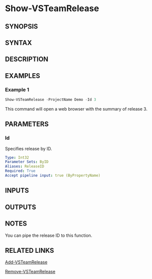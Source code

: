 <!-- #include "./common/header.md" -->

# Show-VSTeamRelease

## SYNOPSIS

<!-- #include "./synopsis/Show-VSTeamRelease.md" -->

## SYNTAX

## DESCRIPTION

<!-- #include "./synopsis/Show-VSTeamRelease.md" -->

## EXAMPLES

### Example 1

```powershell
Show-VSTeamRelease -ProjectName Demo -Id 3
```

This command will open a web browser with the summary of release 3.

## PARAMETERS

### Id

Specifies release by ID.

```yaml
Type: Int32
Parameter Sets: ByID
Aliases: ReleaseID
Required: True
Accept pipeline input: true (ByPropertyName)
```

<!-- #include "./params/projectName.md" -->

## INPUTS

## OUTPUTS

## NOTES

You can pipe the release ID to this function.

<!-- #include "./common/prerequisites.md" -->

## RELATED LINKS



[Add-VSTeamRelease](Add-VSTeamRelease.md)

[Remove-VSTeamRelease](Remove-VSTeamRelease.md)
